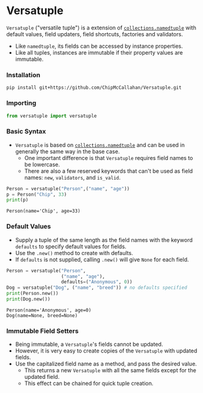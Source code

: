 # Versatuple
`Versatuple` ("versatile tuple") is a extension of [`collections.namedtuple`](https://docs.python.org/3/library/collections.html#collections.namedtuple) with default values, field updaters, field shortcuts, factories and validators.
- Like `namedtuple`, its fields can be accessed by instance properties.
- Like all tuples, instances are immutable if their property values are immutable.

### Installation
```
pip install git+https://github.com/ChipMcCallahan/Versatuple.git
```

### Importing
```python
from versatuple import versatuple
```

### Basic Syntax
- `Versatuple` is based on [`collections.namedtuple`](https://docs.python.org/3/library/collections.html#collections.namedtuple) and can be used in generally the same way in the base case.
  - One important difference is that `Versatuple` requires field names to be lowercase.
  - There are also a few reserved keywords that can't be used as field names: `new`, `validators`, and `is_valid`.
```python
Person = versatuple("Person",("name", "age"))
p = Person("Chip", 33)
print(p)
```
```
Person(name='Chip', age=33)
```

### Default Values
- Supply a tuple of the same length as the field names with the keyword `defaults` to specify default values for fields.
- Use the `.new()` method to create with defaults.
- If `defaults` is not supplied, calling `.new()` will give `None` for each field.
```python
Person = versatuple("Person",
                    ("name", "age"),
                    defaults=("Anonymous", 0))
Dog = versatuple("Dog", ("name", "breed")) # no defaults specified
print(Person.new())
print(Dog.new())
```
```
Person(name='Anonymous', age=0)
Dog(name=None, breed=None)
```

### Immutable Field Setters
- Being immutable, a `Versatuple`'s fields cannot be updated. 
- However, it is very easy to create copies of the `Versatuple` with updated fields.
- Use the capitalized field name as a method, and pass the desired value.
  - This returns a new `Versatuple` with all the same fields except for the updated field.
  - This effect can be chained for quick tuple creation.
```python

```
